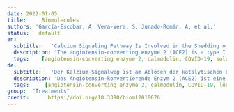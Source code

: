 ```yaml
---
date: 2022-01-05
title:     Biomolecules   
authors: 'García-Escobar, A, Vera-Vera, S, Jurado-Román, A, et al.'
status:   default
en:
  subtitle:   'Calcium Signaling Pathway Is Involved in the Shedding of ACE2 Catalytic Ectodomain: New Insights for Clinical and Therapeutic Applications of ACE2 for COVID-19'
  description: 'The angiotensin-converting enzyme 2 (ACE2) is a type I integral membrane that exists in two forms: the first is a transmembrane protein; the second is a soluble catalytic ectodomain of ACE2. The catalytic ectodomain of ACE2 undergoes shedding by a disintegrin and metalloproteinase domain-containing protein 17 (ADAM17), in which calmodulin mediates the calcium signaling pathway that is involved in ACE2 release, resulting in a soluble catalytic ectodomain of ACE2 that can be measured as soluble ACE2 plasma activity. The shedding of the ACE2 catalytic ectodomain plays a role in cardiac remodeling and endothelial dysfunction and is a predictor of all-cause mortality, including cardiovascular mortality. Moreover, considerable evidence supports that the ACE2 catalytic ectodomain is an essential entry receptor for severe acute respiratory syndrome coronavirus 2 (SARS-CoV-2) infection. Additionally, endotoxins and the pro-inflammatory cytokines interleukin (IL)-1β and tumor necrosis factor-alpha (TNFα) all enhanced soluble catalytic ectodomain ACE2 shedding from the airway epithelia, suggesting that the shedding of ACE2 may represent a mechanism by which viral entry and infection may be controlled such as some types of betacoronavirus. In this regard, ACE2 plays an important role in inflammation and thrombotic response, and its down-regulation may aggravate COVID-19 via the renin-angiotensin system, including by promoting pathological changes in lung injury. Soluble forms of ACE2 have recently been shown to inhibit SARS-CoV-2 infection. Furthermore, given that vitamin D enhanced the shedding of ACE2, some studies reported that vitamin D treatment is associated with prognosis improvement in COVID-19. This is an updated review on the evidence, clinical, and therapeutic applications of ACE2 for COVID-19.'
  tags:    [angiotensin-converting enzyme 2, calmodulin, COVID-19, soluble ACE2, ACE2 shedding, soluble catalytic ectodomain of ACE2, calcium signaling, vitamin D, COVID-19 thromboembolic events, neuropilin-1]
de: 
  subtitle:   'Der Kalzium-Signalweg ist am Ablösen der katalytischen Ektodomäne von ACE2 beteiligt: Neue Einsichten für klinische und therapeutische Anwendungen von ACE2 für COVID-19'
  description: 'Das Angiotensin-konvertierende Enzym 2 (ACE2) ist eine integrale Membran vom Typ I, die in zwei Formen existiert: die erste ist ein Transmembranprotein; die zweite ist eine lösliche katalytische Ektodomäne von ACE2. Die katalytische Ektodomäne von ACE2 wird von einem Disintegrin- und Metalloproteinase-Domäne-enthaltenden Protein 17 (ADAM17) abgespalten, wobei Calmodulin den Kalzium-Signalweg vermittelt, der an der Freisetzung von ACE2 beteiligt ist, wodurch eine lösliche katalytische Ektodomäne von ACE2 entsteht, die als lösliche ACE2-Plasmaaktivität gemessen werden kann. Die Freisetzung der katalytischen Ektodomäne von ACE2 spielt eine Rolle beim kardialen Remodeling und der endothelialen Dysfunktion und ist ein Prädiktor für die Gesamtmortalität, einschließlich der kardiovaskulären Mortalität. Darüber hinaus gibt es zahlreiche Belege dafür, dass die katalytische Ektodomäne von ACE2 ein wesentlicher Rezeptor für die Infektion mit dem schweren akuten respiratorischen Syndrom Coronavirus 2 (SARS-CoV-2) ist. Darüber hinaus verstärkten Endotoxine und die entzündungsfördernden Zytokine Interleukin (IL)-1β und Tumornekrosefaktor-alpha (TNFα) die Freisetzung der löslichen katalytischen Ektodomäne von ACE2 aus den Epithelien der Atemwege, was darauf hindeutet, dass die Freisetzung von ACE2 einen Mechanismus darstellt, mit dem der Eintritt von Viren und die Infektion kontrolliert werden können, wie z. B. bei einigen Arten von Betacoronaviren. In diesem Zusammenhang spielt ACE2 eine wichtige Rolle bei Entzündungen und thrombotischen Reaktionen, und seine Herabregulierung kann COVID-19 über das Renin-Angiotensin-System verschlimmern, unter anderem durch Förderung pathologischer Veränderungen bei Lungenverletzungen. Kürzlich wurde gezeigt, dass lösliche Formen von ACE2 die SARS-CoV-2-Infektion hemmen. Da Vitamin D die Freisetzung von ACE2 verstärkt, wurde in einigen Studien berichtet, dass eine Vitamin-D-Behandlung mit einer Verbesserung der Prognose bei COVID-19 verbunden ist. Dies ist eine aktualisierte Übersicht über die Nachweise, klinischen und therapeutischen Anwendungen von ACE2 bei COVID-19.'
  tags:     [angiotensin-converting enzyme 2, calmodulin, COVID-19, lösliches ACE2, ACE2 shedding, lösliche katalytische Ektodomäne von ACE2, Kalzium-Signalisierung, Vitamin D, COVID-19 thromboembolische Ereignisse, Neuropilin-1]
group:  "Treatments"
credit:      https://doi.org/10.3390/biom12010076
---
```

